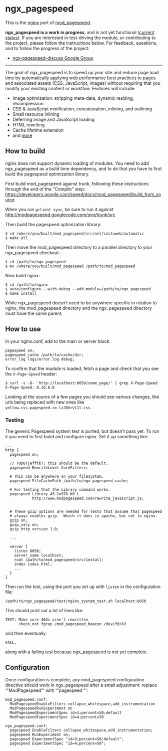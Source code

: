 # ngx_pagespeed

This is the [nginx](http://nginx.org/) port of
[mod_pagespeed](https://developers.google.com/speed/pagespeed/mod).

**ngx_pagespeed is a work in progress**, and is not yet functional ([current
status](https://github.com/pagespeed/ngx_pagespeed/wiki/Status)). If you are
interested in test-driving the module, or contributing to the project, please
follow the instructions below. For feedback, questions, and to follow the
progress of the project:

- [ngx-pagespeed-discuss Google Group](https://groups.google.com/forum/#!forum/ngx-pagespeed-discuss)

---

The goal of ngx_pagespeed is to speed up your site and reduce page load time by
automatically applying web performance best practices to pages and associated
assets (CSS, JavaScript, images) without requiring that you modify your existing
content or workflow. Features will include:

- Image optimization: stripping meta-data, dynamic resizing, recompression
- CSS & JavaScript minification, concatenation, inlining, and outlining
- Small resource inlining
- Deferring image and JavaScript loading
- HTML rewriting
- Cache lifetime extension
- and [more](https://developers.google.com/speed/docs/mod_pagespeed/config_filters)


## How to build

nginx does not support dynamic loading of modules. You need to add ngx_pagespeed
as a build time dependency, and to do that you have to first build the pagespeed
optimization library.

First build mod_pagespeed against trunk, following these instructions through
the end of the "Compile" step:
https://developers.google.com/speed/docs/mod_pagespeed/build_from_source

When you run `gclient sync`, be sure to run it against
http://modpagespeed.googlecode.com/svn/trunk/src

Then build the pagespeed optimization library:

    $ cd /where/you/built/mod_pagespeed/src/net/instaweb/automatic
    $ make all

Then move the mod_pagespeed directory to a parallel directory to your
ngx_pagespeed checkout:

    $ cd /path/to/ngx_pagespeed
    $ mv /where/you/built/mod_pagespeed /path/to/mod_pagespeed

Now build nginx:

    $ cd /path/to/nginx
    $ auto/configure --with-debug --add-module=/path/to/ngx_pagespeed
    $ make install

While ngx_pagespeed doesn't need to be anywhere specific in relation to nginx,
the mod_pagespeed directory and the ngx_pagespeed directory must have the same
parent.

## How to use

In your nginx.conf, add to the main or server block:

    pagespeed on;
    pagespeed_cache /path/to/cache/dir;
    error_log logs/error.log debug;

To confirm that the module is loaded, fetch a page and check that you see the
`X-Page-Speed` header:

    $ curl -s -D- 'http://localhost:8050/some_page/' | grep X-Page-Speed
    X-Page-Speed: 0.10.0.0

Looking at the source of a few pages you should see various changes, like urls
being replaced with new ones like `yellow.css.pagespeed.ce.lzJ8VcVi1l.css`.

### Testing

The generic Pagespeed system test is ported, but doesn't pass yet.  To run it
you need to first build and configure nginx.  Set it up something like:

    ...
    http {
      pagespeed on;

      // TODO(jefftk): this should be the default.
      pagespeed RewriteLevel CoreFilters;

      # This can be anywhere on your filesystem.
      pagespeed FileCachePath /path/to/ngx_pagespeed_cache;

      # For testing that the Library command works.
      pagespeed Library 43 1o978_K0_L
                http://www.modpagespeed.com/rewrite_javascript.js;


      # These gzip options are needed for tests that assume that pagespeed
      # always enables gzip.  Which it does in apache, but not in nginx.
      gzip on;
      gzip_vary on;
      gzip_http_version 1.0;

      ...

      server {
        listen 8050;
        server_name localhost;
        root /path/to/mod_pagespeed/src/install;
        index index.html;
        ...
      }
    }

Then run the test, using the port you set up with `listen` in the configuration
file:

    /path/to/ngx_pagespeed/test/nginx_system_test.sh localhost:8050

This should print out a lot of lines like:

    TEST: Make sure 404s aren't rewritten
          check_not fgrep /mod_pagespeed_beacon /dev/fd/63

and then eventually:

    FAIL.

along with a failing test because ngx_pagespeed is not yet complete.

## Configuration

Once configuration is complete, any mod_pagespeed configuration directive should
work in ngx_pagespeed after a small adjustment: replace '"ModPagespeed"' with
'"pagespeed "':

    mod_pagespeed.conf:
      ModPagespeedEnableFilters collapse_whitespace,add_instrumentation
      ModPagespeedRunExperiment on
      ModPagespeedExperimentSpec id=3;percent=50;default
      ModPagespeedExperimentSpec id=4;percent=50

    ngx_pagespeed.conf:
      pagespeed EnableFilters collapse_whitespace,add_instrumentation;
      pagespeed RunExperiment on;
      pagespeed ExperimentSpec "id=3;percent=50;default";
      pagespeed ExperimentSpec "id=4;percent=50";
